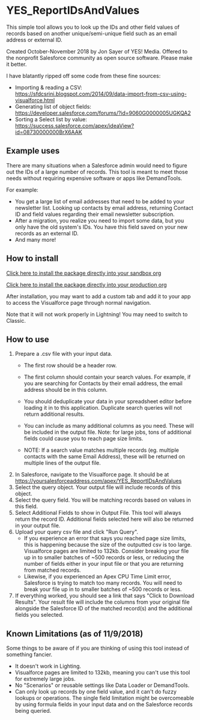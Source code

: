 # YES_ReportIDsAndValues
This simple tool allows you to look up the IDs and other field values of records based on another unique/semi-unique field such as an email address or external ID.

Created October-November 2018 by Jon Sayer of YES! Media. 
Offered to the nonprofit Salesforce community as open source software. Please make it better.

I have blatantly ripped off some code from these fine sources:
 - Importing & reading a CSV: 			https://sfdcsrini.blogspot.com/2014/09/data-import-from-csv-using-visualforce.html
 - Generating list of object fields: 	https://developer.salesforce.com/forums/?id=9060G0000005UGKQA2
 - Sorting a Select list by value: 		https://success.salesforce.com/apex/ideaView?id=08730000000BrX6AAK

## Example uses
There are many situations when a Salesforce admin would need to figure out the IDs of a large number of records. This tool is meant to meet those needs without requiring expensive software or apps like DemandTools.

For example:

- You get a large list of email addresses that need to be added to your newsletter list. Looking up contacts by email address, returning Contact ID and field values regarding their email newsletter subscription.
- After a migration, you realize you need to import some data, but you only have the old system's IDs. You have this field saved on your new records as an external ID. 
- And many more!

## How to install

[Click here to install the package directly into your sandbox org](https://test.salesforce.com/packaging/installPackage.apexp?p0=04t4D0000008xB0)

[Click here to install the package directly into your production org](https://login.salesforce.com/packaging/installPackage.apexp?p0=04t4D0000008xB0)

After installation, you may want to add a custom tab and add it to your app to access the Visualforce page through normal navigation.

Note that it will not work properly in Lightning! You may need to switch to Classic. 

## How to use
1. Prepare a .csv file with your input data.
   - The first row should be a header row.
   - The first column should contain your search values. For example, if you are searching for Contacts by their email address, the email address should be in this column.
   - You should deduplicate your data in your spreadsheet editor before loading it in to this application. Duplicate search queries will not return additional results.
   - You can include as many additional columns as you need. These will be included in the output file. Note: for large jobs, tons of additional fields could cause you to reach page size limits.
   
   - NOTE: If a search value matches multiple records (eg. multiple contacts with the same Email Address), these will be returned on multiple lines of the output file. 
2. In Salesforce, navigate to the Visualforce page. It should be at https://yoursalesforceaddress.com/apex/YES_ReportIDsAndValues
3. Select the query object. Your output file will include records of this object.
4. Select the query field. You will be matching records based on values in this field.
5. Select Additional Fields to show in Output File. This tool will always return the record ID. Additional fields selected here will also be returned in your output file.
6. Upload your query csv file and click "Run Query".
   - If you experience an error that says you reached page size limits, this is happening because the size of the outputted csv is too large. Visualforce pages are limited to 132kb. Consider breaking your file up in to smaller batches of ~500 records or less, or reducing the number of fields either in your input file or that you are returning from matched records. 
   - Likewise, if you experienced an Apex CPU Time Limit error, Salesforce is trying to match too many records. You will need to break your file up in to smaller batches of ~500 records or less.
7. If everything worked, you should see a link that says "Click to Download Results". Your result file will include the columns from your original file alongside the Salesforce ID of the matched record(s) and the additional fields you selected. 

## Known Limitations (as of 11/9/2018)

Some things to be aware of if you are thinking of using this tool instead of something fancier. 

- It doesn't work in Lighting.
- Visualforce pages are limited to 132kb, meaning you can't use this tool for extremely large jobs.
- No "Scenarios" or reusable settings like Data Loader or DemandTools.
- Can only look up records by one field value, and it can't do fuzzy lookups or operations. The single field limitation might be overcomeable by using formula fields in your input data and on the Salesforce records being queried.

